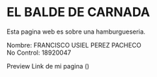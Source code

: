 # EL BALDE DE CARNADA
Esta pagina web es sobre una hamburgueseria. 

Nombre: FRANCISCO USIEL PEREZ PACHECO 
<br/>
No Control: 18920047

Preview
Link de mi pagina ()
